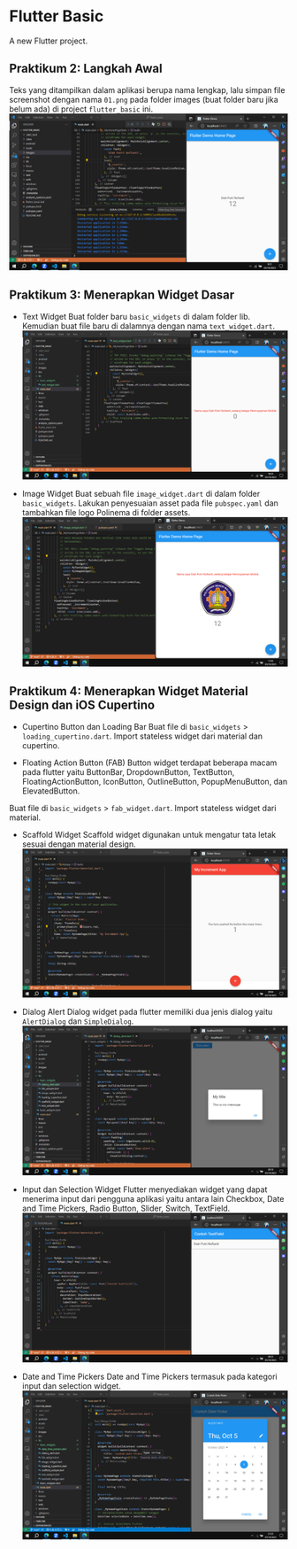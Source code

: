 # Flutter Basic

A new Flutter project.

## Praktikum 2: Langkah Awal
Teks yang ditampilkan dalam aplikasi berupa nama lengkap, lalu simpan file screenshot dengan nama `01.png` pada folder images (buat folder baru jika belum ada) di project `flutter_basic` ini.
![Screenshot 1](images/01.png)

## Praktikum 3: Menerapkan Widget Dasar

* Text Widget
Buat folder baru `basic_widgets` di dalam folder lib. Kemudian buat file baru di dalamnya dengan nama `text_widget.dart`.
![Screenshot 2](images/02.png)

* Image Widget
Buat sebuah file `image_widget.dart` di dalam folder `basic_widgets`. Lakukan penyesuaian asset pada file `pubspec.yaml` dan tambahkan file logo Polinema di folder assets.
![Screenshot 3](images/03.png)

## Praktikum 4: Menerapkan Widget Material Design dan iOS Cupertino

* Cupertino Button dan Loading Bar
Buat file di `basic_widgets` > `loading_cupertino.dart`. Import stateless widget dari material dan cupertino. 


* Floating Action Button (FAB)
Button widget terdapat beberapa macam pada flutter yaitu ButtonBar, DropdownButton, TextButton, FloatingActionButton, IconButton, OutlineButton, PopupMenuButton, dan ElevatedButton. 

Buat file di `basic_widgets` > `fab_widget.dart`. Import stateless widget dari material.


* Scaffold Widget
Scaffold widget digunakan untuk mengatur tata letak sesuai dengan material design.
![Screenshot 4](images/04.png)

* Dialog Alert
Dialog widget pada flutter memiliki dua jenis dialog yaitu `AlertDialog` dan `SimpleDialog`.
![Screenshot 5](images/05.png)

* Input dan Selection Widget
Flutter menyediakan widget yang dapat menerima input dari pengguna aplikasi yaitu antara lain Checkbox, Date and Time Pickers, Radio Button, Slider, Switch, TextField.
![Screenshot 6](images/06.png)

* Date and Time Pickers
Date and Time Pickers termasuk pada kategori input dan selection widget.
![Screenshot 7](images/07.png)